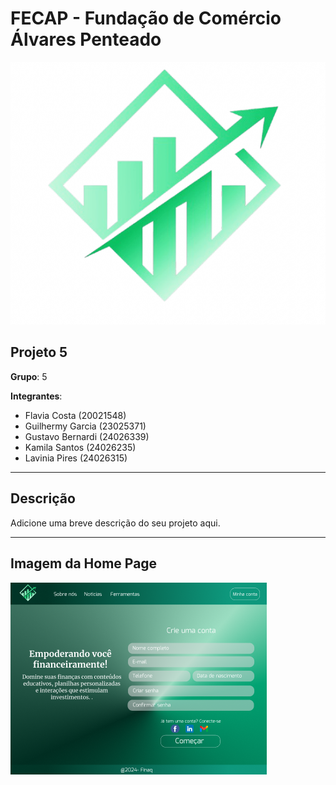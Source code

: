 # FECAP - Fundação de Comércio Álvares Penteado

![Logo do Projeto](./logo.jpeg)

## Projeto 5

**Grupo**: 5

**Integrantes**: 
- Flavia Costa (20021548)
- Guilhermy Garcia (23025371)
- Gustavo Bernardi (24026339)
- Kamila Santos (24026235)
- Lavinia Pires (24026315)

---

## Descrição

Adicione uma breve descrição do seu projeto aqui.

---

## Imagem da Home Page

![Imagem do Projeto](./home.png)

